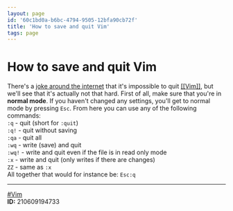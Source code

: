```yaml
---
layout: page
id: '60c1bd0a-b6bc-4794-9505-12bfa90cb72f'
title: 'How to save and quit Vim'
tags: page
---
```

  
# How to save and quit Vim

<div class="space-y-2">
<div class="element-block ml-0"><div class="flex-1">There's a <a class="text-indigo-400" href="https://twitter.com/iamdevloper/status/435555976687923200" target="_blank" rel="">joke around the internet</a> that it's impossible to quit <a class="text-teal-400 group" href="/pages/vim"><span class="text-gray-500 group-hover:text-yellow-500">[[</span>Vim<span class="text-gray-500 group-hover:text-yellow-500">]]</span></a>, but we'll see that it's actually not that hard. First of all, make sure that you're in <strong class="text-rose-400">normal mode</strong>. If you haven't changed any settings, you'll get to normal mode by pressing <code>Esc</code>. From here you can use any of the following commands:</div></div>

<div class="element-block ml-4"><div class="flex-1"><code>:q</code> - quit (short for <code>:quit</code>)</div></div>

<div class="element-block ml-4"><div class="flex-1"><code>:q!</code> - quit without saving</div></div>

<div class="element-block ml-4"><div class="flex-1"><code>:qa</code> - quit all</div></div>

<div class="element-block ml-4"><div class="flex-1"><code>:wq</code> - write (save) and quit</div></div>

<div class="element-block ml-4"><div class="flex-1"><code>:wq!</code> - write and quit even if the file is in read only mode</div></div>

<div class="element-block ml-4"><div class="flex-1"><code>:x</code> - write and quit (only writes if there are changes)</div></div>

<div class="element-block ml-4"><div class="flex-1"><code>ZZ</code> - same as <code>:x</code></div></div>



<div class="element-block ml-0"><div class="flex-1">All together that would for instance be: <code>Esc:q</code></div></div>

<hr class="border-gray-700 !my-5" />

<div class="element-block ml-0"><div class="flex-1"><a class="text-gray-400" href="/pages/vim">#Vim</a></div></div>

<div class="element-block ml-0"><div class="flex-1"><strong class="text-rose-400">ID:</strong> 210609194733</div></div>
</div>
